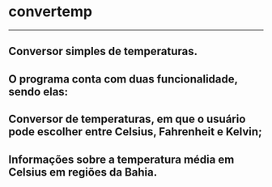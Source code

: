 # convertemp
----------------------------------------------------------------------------------------------------------
Conversor simples de temperaturas.
----------------------------------------------------------------------------------------------------------
O programa conta com duas funcionalidade, sendo elas:
----------------------------------------------------------------------------------------------------------
Conversor de temperaturas, em que o usuário pode escolher entre Celsius, Fahrenheit e Kelvin;
----------------------------------------------------------------------------------------------------------
Informações sobre a temperatura média em Celsius em regiões da Bahia.
----------------------------------------------------------------------------------------------------------
